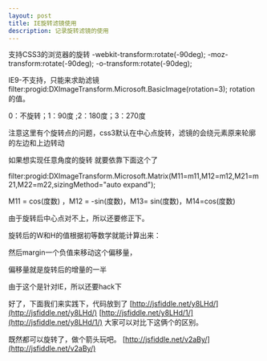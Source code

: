 ```yaml
---
layout: post
title: IE旋转滤镜使用
description: 记录旋转滤镜的使用
---
```


支持CSS3的浏览器的旋转
-webkit-transform:rotate(-90deg); 
-moz-transform:rotate(-90deg); 
-o-transform:rotate(-90deg);

IE9-不支持，只能来求助滤镜
filter:progid:DXImageTransform.Microsoft.BasicImage(rotation=3);
rotation的值。

0：不旋转；1：90度 ;2：180度；3：270度

注意这里有个旋转点的问题，css3默认在中心点旋转，滤镜的会绕元素原来轮廓的左边和上边转动

如果想实现任意角度的旋转 就要依靠下面这个了

filter:progid:DXImageTransform.Microsoft.Matrix(M11=m11,M12=m12,M21=m21,M22=m22,sizingMethod="auto expand");

M11 = cos(度数) ，M12 = -sin(度数)，M13= sin(度数)，M14=cos(度数)

由于旋转后中心点对不上，所以还要修正下。

旋转后的W和H的值根据初等数学就能计算出来：


然后margin一个负值来移动这个偏移量，

偏移量就是旋转后的增量的一半

由于这个是针对IE，所以还要hack下



好了，下面我们来实践下，代码放到了
[http://jsfiddle.net/y8LHd/](http://jsfiddle.net/y8LHd/)
[http://jsfiddle.net/y8LHd/1/](http://jsfiddle.net/y8LHd/1/)
大家可以对比下这俩个的区别。

既然都可以旋转了，做个箭头玩吧。
[http://jsfiddle.net/v2aBy/](http://jsfiddle.net/v2aBy/)
